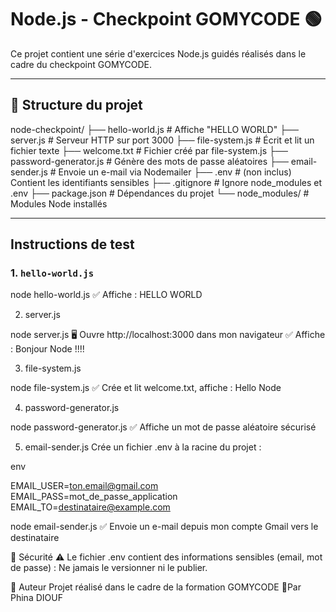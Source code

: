 # Node.js - Checkpoint GOMYCODE 🟢

Ce projet contient une série d'exercices Node.js guidés réalisés dans le cadre du checkpoint GOMYCODE.

---

## 📁 Structure du projet

node-checkpoint/
├── hello-world.js # Affiche "HELLO WORLD"
├── server.js # Serveur HTTP sur port 3000
├── file-system.js # Écrit et lit un fichier texte
├── welcome.txt # Fichier créé par file-system.js
├── password-generator.js # Génère des mots de passe aléatoires
├── email-sender.js # Envoie un e-mail via Nodemailer
├── .env # (non inclus) Contient les identifiants sensibles
├── .gitignore # Ignore node_modules et .env
├── package.json # Dépendances du projet
└── node_modules/ # Modules Node installés 

---

##  Instructions de test

### 1. `hello-world.js`

node hello-world.js
✅ Affiche : HELLO WORLD

2. server.js

node server.js
🖥️ Ouvre http://localhost:3000 dans mon navigateur
✅ Affiche : Bonjour Node !!!!

3. file-system.js

node file-system.js
✅ Crée et lit welcome.txt, affiche : Hello Node

4. password-generator.js

node password-generator.js
✅ Affiche un mot de passe aléatoire sécurisé

5. email-sender.js
Crée un fichier .env à la racine du projet :

env

EMAIL_USER=ton.email@gmail.com
EMAIL_PASS=mot_de_passe_application
EMAIL_TO=destinataire@example.com

node email-sender.js
✅ Envoie un e-mail depuis mon compte Gmail vers le destinataire

🔐 Sécurité
⚠️ Le fichier .env contient des informations sensibles (email, mot de passe) :
Ne jamais le versionner ni le publier.

💬 Auteur
Projet réalisé dans le cadre de la formation GOMYCODE
👩Par Phina DIOUF

